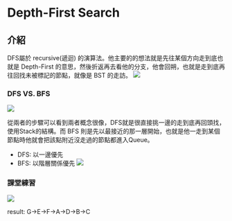 # Depth-First Search 
## 介紹
DFS屬於 recursive(遞迴) 的演算法。他主要的的想法就是先往某個方向走到底也就是 Depth-First 的意思，然後折返再去看他的分支，他會回朔，也就是走到底再往回找未被標記的節點，就像是 BST 的走訪。
![](https://i.imgur.com/Z6SIeJv.png)

### DFS VS. BFS 
![](https://i.imgur.com/gPqpwpO.png)

從兩者的步驟可以看到兩者概念很像，DFS就是很直接挑一邊的走到底再回頭找，使用Stack的結構。而 BFS 則是先以最接近的那一層開始，也就是他一走到某個節點時他就會把該點附近沒走過的節點都進入Queue。
- DFS: 以一邊優先
- BFS: 以階層關係優先
![](https://i.imgur.com/KDLXUCc.png)

### 課堂練習
![](https://i.imgur.com/jZSCB6o.png)

result: G->E->F->A->D->B->C
